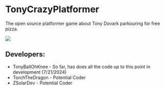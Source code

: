 # TonyCrazyPlatformer
 The open source platformer game about Tony Dovark parkouring for free pizza.

 ![](https://i.imgur.com/53CjWZh.png)

## Developers:

* TonyBallOhKnee - So far, has does all the code up to this point in development (7/21/2024)
* TorchTheDragon - Potential Coder
* ZSolarDev - Potential Coder